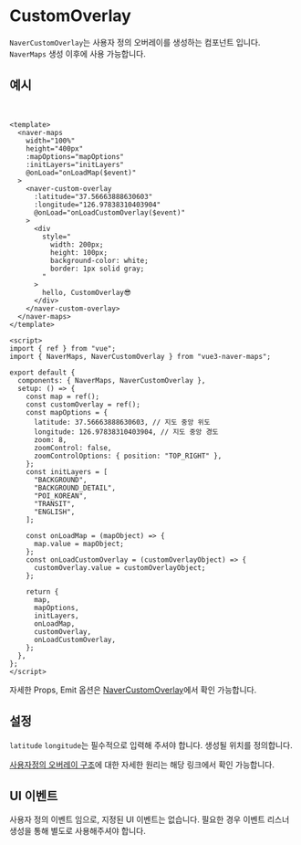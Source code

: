 # CustomOverlay

`NaverCustomOverlay`는 사용자 정의 오버레이를 생성하는 컴포넌트 입니다. `NaverMaps` 생성 이후에 사용 가능합니다.

## 예시

\
<naver-custom-overlay />

```vue
<template>
  <naver-maps
    width="100%"
    height="400px"
    :mapOptions="mapOptions"
    :initLayers="initLayers"
    @onLoad="onLoadMap($event)"
  >
    <naver-custom-overlay
      :latitude="37.56663888630603"
      :longitude="126.97838310403904"
      @onLoad="onLoadCustomOverlay($event)"
    >
      <div
        style="
          width: 200px;
          height: 100px;
          background-color: white;
          border: 1px solid gray;
        "
      >
        hello, CustomOverlay😎
      </div>
    </naver-custom-overlay>
  </naver-maps>
</template>

<script>
import { ref } from "vue";
import { NaverMaps, NaverCustomOverlay } from "vue3-naver-maps";

export default {
  components: { NaverMaps, NaverCustomOverlay },
  setup: () => {
    const map = ref();
    const customOverlay = ref();
    const mapOptions = {
      latitude: 37.56663888630603, // 지도 중앙 위도
      longitude: 126.97838310403904, // 지도 중앙 경도
      zoom: 8,
      zoomControl: false,
      zoomControlOptions: { position: "TOP_RIGHT" },
    };
    const initLayers = [
      "BACKGROUND",
      "BACKGROUND_DETAIL",
      "POI_KOREAN",
      "TRANSIT",
      "ENGLISH",
    ];

    const onLoadMap = (mapObject) => {
      map.value = mapObject;
    };
    const onLoadCustomOverlay = (customOverlayObject) => {
      customOverlay.value = customOverlayObject;
    };

    return {
      map,
      mapOptions,
      initLayers,
      onLoadMap,
      customOverlay,
      onLoadCustomOverlay,
    };
  },
};
</script>
```

자세한 Props, Emit 옵션은 [NaverCustomOverlay](../api/#navercustomoverlay)에서 확인 가능합니다.

## 설정

`latitude` `longitude`는 필수적으로 입력해 주셔야 합니다. 생성될 위치를 정의합니다.

[사용자정의 오버레이 구조](https://navermaps.github.io/maps.js.ncp/docs/tutorial-6-CustomOverlay.html)에 대한 자세한 원리는 해당 링크에서 확인 가능합니다.

## UI 이벤트

사용자 정의 이벤트 임으로, 지정된 UI 이벤트는 없습니다. 필요한 경우 이벤트 리스너 생성을 통해 별도로 사용해주셔야 합니다.
